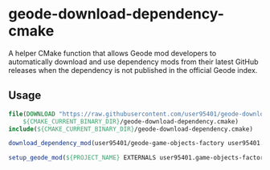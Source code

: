 # geode-download-dependency-cmake
A helper CMake function that allows Geode mod developers to automatically download and use dependency mods from their latest GitHub releases when the dependency is not published in the official Geode index.

## Usage
```cmake
file(DOWNLOAD "https://raw.githubusercontent.com/user95401/geode-download-dependency-cmake/refs/heads/main/.cmake" 
    ${CMAKE_CURRENT_BINARY_DIR}/geode-download-dependency.cmake)
include(${CMAKE_CURRENT_BINARY_DIR}/geode-download-dependency.cmake)

download_dependency_mod(user95401/geode-game-objects-factory user95401.game-objects-factory)

setup_geode_mod(${PROJECT_NAME} EXTERNALS user95401.game-objects-factory)
```
